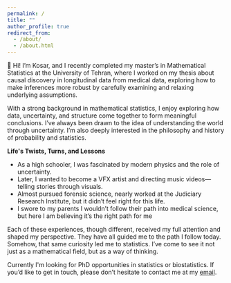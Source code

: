 ```yaml
---
permalink: /
title: ""
author_profile: true
redirect_from: 
  - /about/
  - /about.html
---
```


👾 Hi! I’m Kosar, and I recently completed my master’s in Mathematical Statistics at the University of Tehran, where I worked on my thesis about causal discovery in longitudinal data from medical data, exploring how to make inferences more robust by carefully examining and relaxing underlying assumptions. 

With a strong background in mathematical statistics, I enjoy exploring how data, uncertainty, and structure come together to form meaningful conclusions. I’ve always been drawn to the idea of understanding the world through uncertainty. I’m also deeply interested in the philosophy and history of probability and statistics.


**Life's Twists, Turns, and Lessons**
- As a high schooler, I was fascinated by modern physics and the role of uncertainty.
- Later, I wanted to become a VFX artist and directing music videos—telling stories through visuals.
- Almost pursued forensic science, nearly worked at the Judiciary Research Institute, but it didn’t feel right for this life.
- I swore to my parents I wouldn’t follow their path into medical science, but here I am believing it’s the right path for me

Each of these experiences, though different, received my full attention and shaped my perspective. They have all guided me to the path I follow today. Somehow, that same curiosity led me to statistics. I’ve come to see it not just as a mathematical field, but as a way of thinking.

Currently I'm looking for PhD opportunities in statistics or biostatistics. If you’d like to get in touch, please don’t hesitate to contact me at my [email](kabdollahi99@gmail.com). 
